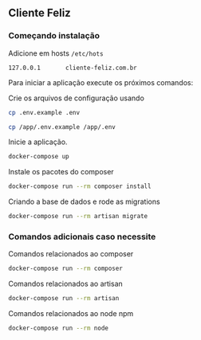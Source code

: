 ## Cliente Feliz


### Começando instalação

Adicione em hosts `/etc/hots`

```
127.0.0.1       cliente-feliz.com.br
```

Para iniciar a aplicação execute os próximos comandos:

Crie os arquivos de configuração usando

```sh
cp .env.example .env
```
```sh
cp /app/.env.example /app/.env
```
Inicie a aplicação.
```sh
docker-compose up
```
Instale os pacotes do composer
```sh
docker-compose run --rm composer install
```
Criando a base de dados e rode as migrations
```sh
docker-compose run --rm artisan migrate
```
### Comandos adicionais caso necessite

Comandos relacionados ao composer
```sh
docker-compose run --rm composer
```
Comandos relacionados ao artisan
```sh
docker-compose run --rm artisan
```
Comandos relacionados ao node npm
```sh
docker-compose run --rm node
```
